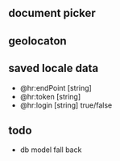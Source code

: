 ## document picker
## geolocaton


## saved locale data
- @hr:endPoint [string]
- @hr:token [string]
- @hr:login [string] true/false

## todo
- db model fall back
